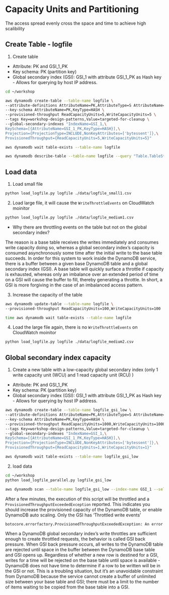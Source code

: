 # Capacity Units and Partitioning

The access spread evenly cross the space and time to achieve high scalibility

## Create Table - logfile
1. Create table
- Attribute: PK and GSI_1_PK
- Key schema: PK (partition key)
- Global secondary index (GSI): GSI_1 with attribute GSI_1_PK as Hash key - Allows for querying by host IP address.

```bash
cd ~/workshop

aws dynamodb create-table --table-name logfile \
--attribute-definitions AttributeName=PK,AttributeType=S AttributeName=GSI_1_PK,AttributeType=S \
--key-schema AttributeName=PK,KeyType=HASH \
--provisioned-throughput ReadCapacityUnits=5,WriteCapacityUnits=5 \
--tags Key=workshop-design-patterns,Value=targeted-for-cleanup \
--global-secondary-indexes "IndexName=GSI_1,\
KeySchema=[{AttributeName=GSI_1_PK,KeyType=HASH}],\
Projection={ProjectionType=INCLUDE,NonKeyAttributes=['bytessent']},\
ProvisionedThroughput={ReadCapacityUnits=5,WriteCapacityUnits=5}"

aws dynamodb wait table-exists --table-name logfile

aws dynamodb describe-table --table-name logfile --query "Table.TableStatus"

```

## Load data
1. Load small file
```bash
python load_logfile.py logfile ./data/logfile_small1.csv
```

2. Load large file, it will cause the `WriteThrottleEvents` on CloudWatch moinitor
```bash
python load_logfile.py logfile ./data/logfile_medium1.csv
```

- Why there are throttling events on the table but not on the global secondary index? 

The reason is a base table receives the writes immediately and consumes write capacity doing so, whereas a global secondary index’s capacity is consumed asynchronously some time after the initial write to the base table succeeds. In order for this system to work inside the DynamoDB service, there is a buffer between a given base DynamoDB table and a global secondary index (GSI). A base table will quickly surface a throttle if capacity is exhausted, whereas only an imbalance over an extended period of time on a GSI will cause the buffer to fill, thereby generating a throttle. In short, a GSI is more forgiving in the case of an imbalanced access pattern.

3. Increase the capacity of the table
```bash
aws dynamodb update-table --table-name logfile \
--provisioned-throughput ReadCapacityUnits=100,WriteCapacityUnits=100

time aws dynamodb wait table-exists --table-name logfile
```

4. Load the large file again, there is no `WriteThrottleEvents` on CloudWatch moinitor
```bash
python load_logfile.py logfile ./data/logfile_medium2.csv
```

## Global secondary index capacity
1. Create a new table with a low-capacity global secondary index (only 1 write capacity unit (WCU) and 1 read capacity unit (RCU) )
- Attribute: PK and GSI_1_PK
- Key schema: PK (partition key)
- Global secondary index (GSI): GSI_1 with attribute GSI_1_PK as Hash key - Allows for querying by host IP address.


```bash
aws dynamodb create-table --table-name logfile_gsi_low \
--attribute-definitions AttributeName=PK,AttributeType=S AttributeName=GSI_1_PK,AttributeType=S \
--key-schema AttributeName=PK,KeyType=HASH \
--provisioned-throughput ReadCapacityUnits=1000,WriteCapacityUnits=1000 \
--tags Key=workshop-design-patterns,Value=targeted-for-cleanup \
--global-secondary-indexes "IndexName=GSI_1,\
KeySchema=[{AttributeName=GSI_1_PK,KeyType=HASH}],\
Projection={ProjectionType=INCLUDE,NonKeyAttributes=['bytessent']},\
ProvisionedThroughput={ReadCapacityUnits=1,WriteCapacityUnits=1}"

aws dynamodb wait table-exists --table-name logfile_gsi_low

```

2. load data
```bash
cd ~/workshop
python load_logfile_parallel.py logfile_gsi_low

aws dynamodb scan --table-name logfile_gsi_low --index-name GSI_1 --select "COUNT"
```

After a few minutes, the execution of this script will be throttled and a `ProvisionedThroughputExceededException` reported. This indicates you should increase the provisioned capacity of the DynamoDB table, or enable DynamoDB auto scaling. Only the GSI has ‘Throttled write events’

```bash
botocore.errorfactory.ProvisionedThroughputExceededException: An error occurred (ProvisionedThroughputExceededException) when calling the BatchWriteItem operation (reached max retries: 9): The level of configured provisioned throughput for one or more global secondary indexes of the table was exceeded. Consider increasing your provisioning level for the under-provisioned global secondary indexes with the UpdateTable API
```

When a DynamoDB global secondary index’s write throttles are sufficient enough to create throttled requests, the behavior is called GSI back pressure. When GSI back pressure occurs, all writes to the DynamoDB table are rejected until space in the buffer between the DynamoDB base table and GSI opens up. Regardless of whether a new row is destined for a GSI, writes for a time will be rejected on the base table until space is available - DynamoDB does not have time to determine if a row to be written will be in the GSI or not. This is a troubling situation, but it’s an unavoidable constraint from DynamoDB because the service cannot create a buffer of unlimited size between your base table and GSI; there must be a limit to the number of items waiting to be copied from the base table into a GSI.